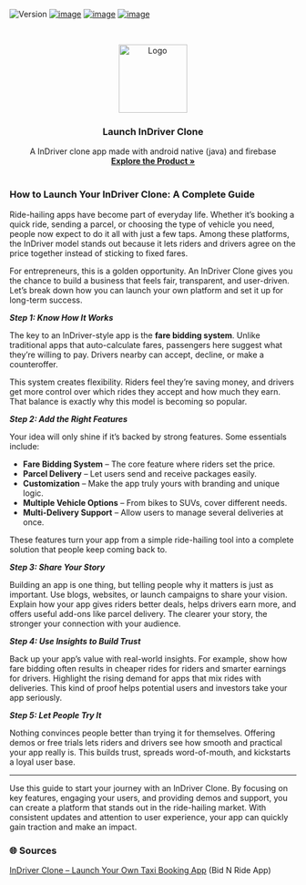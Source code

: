![Version](https://img.shields.io/badge/version-3.0-blue.svg?cacheSeconds=2592000)
[![image](https://img.shields.io/badge/Twitter-1DA1F2?style=for-the-badge&logo=twitter&logoColor=white)](https://twitter.com/oyelabs?lang=en)
[![image](https://img.shields.io/badge/Instagram-E4405F?style=for-the-badge&logo=instagram&logoColor=white)](https://www.instagram.com/myoyelabs/)
[![image](https://img.shields.io/badge/YouTube-FF0000?style=for-the-badge&logo=youtube&logoColor=white)](https://youtube.com/@oyelabs9119?si=jpMaBUfNigpVCjuf)

<!-- PROJECT LOGO -->
<br />
<p align="center">
  <a href="https://oyelabs.com/indriver-clone-app-development/">
    <img src="https://oyelabs.com/wp-content/uploads/2023/05/indriver.png" alt="Logo" width="120" height="120">
  </a>

  <h3 align="center">Launch InDriver Clone</h3>

  <p align="center">
    A InDriver clone app made with android native (java) and firebase
    <br />
    <a href="https://oyelabs.com/indriver-clone-app-development/"><strong>Explore the Product »</strong></a>
    <br />
    <br />

### How to Launch Your InDriver Clone: A Complete Guide ###  

Ride-hailing apps have become part of everyday life. Whether it’s booking a quick ride, sending a parcel, or choosing the type of vehicle you need, people now expect to do it all with just a few taps. Among these platforms, the InDriver model stands out because it lets riders and drivers agree on the price together instead of sticking to fixed fares.  

For entrepreneurs, this is a golden opportunity. An InDriver Clone gives you the chance to build a business that feels fair, transparent, and user-driven. Let’s break down how you can launch your own platform and set it up for long-term success.  

***Step 1: Know How It Works***  

The key to an InDriver-style app is the **fare bidding system**. Unlike traditional apps that auto-calculate fares, passengers here suggest what they’re willing to pay. Drivers nearby can accept, decline, or make a counteroffer.  

This system creates flexibility. Riders feel they’re saving money, and drivers get more control over which rides they accept and how much they earn. That balance is exactly why this model is becoming so popular.  

***Step 2: Add the Right Features***  

Your idea will only shine if it’s backed by strong features. Some essentials include:  

- **Fare Bidding System** – The core feature where riders set the price.  
- **Parcel Delivery** – Let users send and receive packages easily.  
- **Customization** – Make the app truly yours with branding and unique logic.  
- **Multiple Vehicle Options** – From bikes to SUVs, cover different needs.  
- **Multi-Delivery Support** – Allow users to manage several deliveries at once.  

These features turn your app from a simple ride-hailing tool into a complete solution that people keep coming back to.  

***Step 3: Share Your Story*** 

Building an app is one thing, but telling people why it matters is just as important. Use blogs, websites, or launch campaigns to share your vision. Explain how your app gives riders better deals, helps drivers earn more, and offers useful add-ons like parcel delivery. The clearer your story, the stronger your connection with your audience.  

***Step 4: Use Insights to Build Trust***  

Back up your app’s value with real-world insights. For example, show how fare bidding often results in cheaper rides for riders and smarter earnings for drivers. Highlight the rising demand for apps that mix rides with deliveries. This kind of proof helps potential users and investors take your app seriously.  

***Step 5: Let People Try It***  

Nothing convinces people better than trying it for themselves. Offering demos or free trials lets riders and drivers see how smooth and practical your app really is. This builds trust, spreads word-of-mouth, and kickstarts a loyal user base.  

---  
Use this guide to start your journey with an InDriver Clone. By focusing on key features, engaging your users, and providing demos and support, you can create a platform that stands out in the ride-hailing market. With consistent updates and attention to user experience, your app can quickly gain traction and make an impact.  

### 🌐 Sources

[InDriver Clone – Launch Your Own Taxi Booking App](https://oyelabs.com/indriver-clone-app-development/) (Bid N Ride App)
